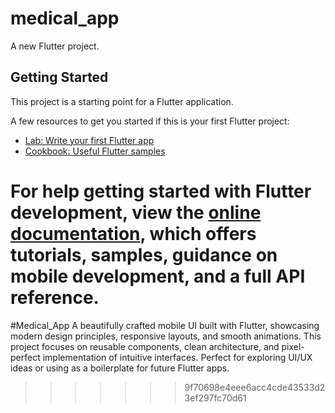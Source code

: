 # medical_app

A new Flutter project.

## Getting Started

This project is a starting point for a Flutter application.

A few resources to get you started if this is your first Flutter project:

- [Lab: Write your first Flutter app](https://docs.flutter.dev/get-started/codelab)
- [Cookbook: Useful Flutter samples](https://docs.flutter.dev/cookbook)

For help getting started with Flutter development, view the
[online documentation](https://docs.flutter.dev/), which offers tutorials,
samples, guidance on mobile development, and a full API reference.
=======
#Medical_App
A beautifully crafted mobile UI built with Flutter, showcasing modern design principles, responsive layouts, and smooth animations. This project focuses on reusable components, clean architecture, and pixel-perfect implementation of intuitive interfaces. Perfect for exploring UI/UX ideas or using as a boilerplate for future Flutter apps.
>>>>>>> 9f70698e4eee6acc4cde43533d23ef297fc70d61
